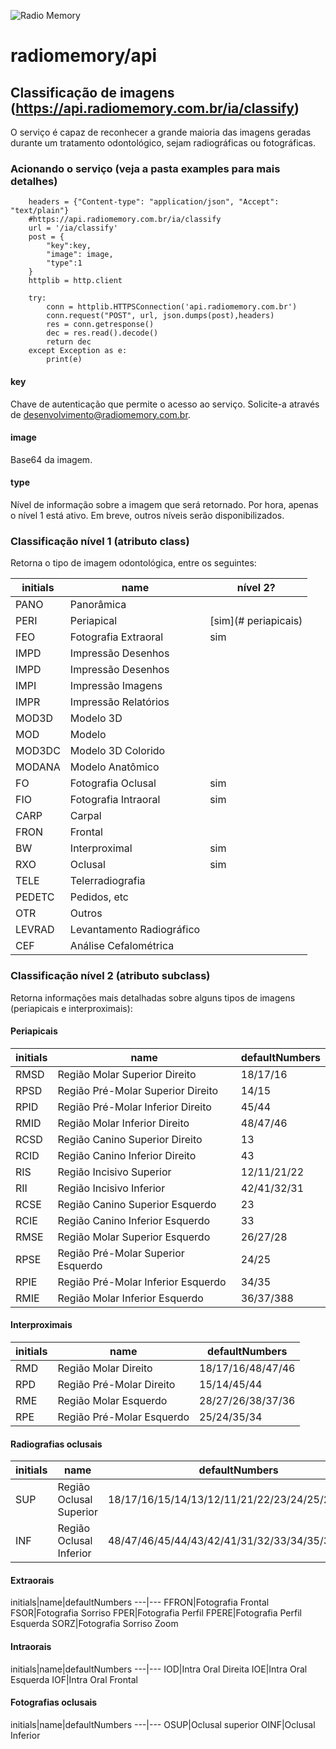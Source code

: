 ![Radio Memory](https://radiomemory.com.br/wp-content/uploads/2020/02/logo-site-com-borda.png)
# radiomemory/api

## Classificação de imagens (https://api.radiomemory.com.br/ia/classify)
O serviço é capaz de reconhecer a grande maioria das imagens geradas durante um tratamento odontológico, sejam radiográficas ou fotográficas.

### Acionando o serviço (veja a pasta examples para mais detalhes)

```
    headers = {"Content-type": "application/json", "Accept": "text/plain"}
    #https://api.radiomemory.com.br/ia/classify
    url = '/ia/classify'
    post = {
        "key":key,
        "image": image,
        "type":1
    }
    httplib = http.client

    try:
        conn = httplib.HTTPSConnection('api.radiomemory.com.br')
        conn.request("POST", url, json.dumps(post),headers)
        res = conn.getresponse()
        dec = res.read().decode()
        return dec
    except Exception as e:
        print(e)
```
#### key
Chave de autenticação que permite o acesso ao serviço. Solicite-a através de desenvolvimento@radiomemory.com.br.
#### image
Base64 da imagem.
#### type
Nível de informação sobre a imagem que será retornado. Por hora, apenas o nível 1 está ativo. Em breve, outros níveis serão disponibilizados.

### Classificação nível 1 (atributo class)
Retorna o tipo de imagem odontológica, entre os seguintes:

initials|name|nível 2?
---|---|---
PANO|Panorâmica
PERI|Periapical|[sim](# periapicais)
FEO|Fotografia Extraoral|sim
IMPD|Impressão Desenhos
IMPD|Impressão Desenhos
IMPI|Impressão Imagens
IMPR|Impressão Relatórios
MOD3D|Modelo 3D
MOD|Modelo
MOD3DC|Modelo 3D Colorido
MODANA|Modelo Anatômico
FO|Fotografia Oclusal|sim
FIO|Fotografia Intraoral|sim
CARP|Carpal
FRON|Frontal
BW|Interproximal|sim
RXO|Oclusal|sim
TELE|Telerradiografia
PEDETC|Pedidos, etc
OTR|Outros
LEVRAD|Levantamento Radiográfico
CEF|Análise Cefalométrica

### Classificação nível 2 (atributo subclass)
Retorna informações mais detalhadas sobre alguns tipos de imagens (periapicais e interproximais):
#### Periapicais
initials|name|defaultNumbers
---|---|---
RMSD|Região Molar Superior Direito|18/17/16
RPSD|Região Pré-Molar Superior Direito|14/15
RPID|Região Pré-Molar Inferior Direito|45/44
RMID|Região Molar Inferior Direito|48/47/46
RCSD|Região Canino Superior Direito|13
RCID|Região Canino Inferior Direito|43
RIS|Região Incisivo Superior|12/11/21/22
RII|Região Incisivo Inferior|42/41/32/31
RCSE|Região Canino Superior Esquerdo|23
RCIE|Região Canino Inferior Esquerdo|33
RMSE|Região Molar Superior Esquerdo|26/27/28
RPSE|Região Pré-Molar Superior Esquerdo|24/25
RPIE|Região Pré-Molar Inferior Esquerdo|34/35
RMIE|Região Molar Inferior Esquerdo|36/37/388
#### Interproximais
initials|name|defaultNumbers
---|---|---
RMD|Região Molar Direito|18/17/16/48/47/46
RPD|Região Pré-Molar Direito|15/14/45/44
RME|Região Molar Esquerdo|28/27/26/38/37/36
RPE|Região Pré-Molar Esquerdo|25/24/35/34
#### Radiografias oclusais
initials|name|defaultNumbers
---|---|---
SUP|Região Oclusal Superior|18/17/16/15/14/13/12/11/21/22/23/24/25/26/27/28
INF|Região Oclusal Inferior|48/47/46/45/44/43/42/41/31/32/33/34/35/36/37/38
#### Extraorais
initials|name|defaultNumbers
---|---
FFRON|Fotografia Frontal
FSOR|Fotografia Sorriso
FPER|Fotografia Perfil
FPERE|Fotografia Perfil Esquerda
SORZ|Fotografia Sorriso Zoom
#### Intraorais
initials|name|defaultNumbers
---|---
IOD|Intra Oral Direita
IOE|Intra Oral Esquerda
IOF|Intra Oral Frontal
#### Fotografias oclusais
initials|name|defaultNumbers
---|---
OSUP|Oclusal superior
OINF|Oclusal Inferior
